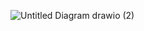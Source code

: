
![Untitled Diagram drawio (2)](https://github.com/user-attachments/assets/ebad5cf0-ce7a-4449-a1e4-3dbc6978ed58)
